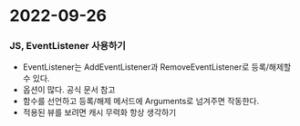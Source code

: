 # 2022-09-26
### JS, EventListener 사용하기
- EventListener는 AddEventListener과 RemoveEventListener로 등록/해제할 수 있다.
- 옵션이 많다. 공식 문서 참고
- 함수를 선언하고 등록/해제 메서드에 Arguments로 넘겨주면 작동한다.
- 적용된 뷰를 보려면 캐시 무력화 항상 생각하기
